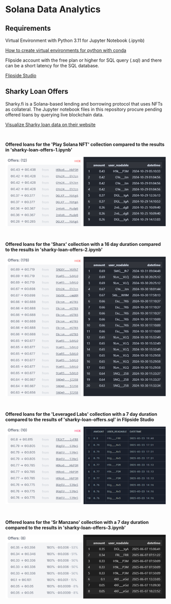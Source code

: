 # Solana Data Analytics
## **Requirements**

Virtual Environment with Python 3.11 for Jupyter Notebook (.ipynb)

[How to create virtual environments for python with conda](https://numdifftools.readthedocs.io/en/stable/how-to/create_virtual_env_with_conda.html)

Flipside account with the free plan or higher for SQL query (.sql) and there can be a short latency for the SQL database.

[Flipside Studio](https://flipsidecrypto.xyz/studio/)

## Sharky Loan Offers 
Sharky.fi is a Solana-based lending and borrowing protocol that uses NFTs as collateral. The Jupyter notebook files in this repository procure pending offered loans by querying live blockchain data. 

[Visualize Sharky loan data on their website](https://sharky.fi/beta/orderbooks)

<br>

**Offered loans for the 'Play Solana NFT' collection compared to the results in 'sharky-loan-offers-1.ipynb'**

![Results Comparison for 'sharky-loan-offers.ipynb'](img/sharky-loan-offers.png)

<br>

**Offered loans for the 'Sharx' collection with a 16 day duration compared to the results in 'sharky-loan-offers-2.ipynb'**

![Results Comparison for 'sharky-loan-offers.ipynb'](img/sharky-loan-offers-2.png)

<br>

**Offered loans for the 'Leveraged Labs' collection with a 7 day duration compared to the results of 'sharky-loan-offers.sql' in Flipside Studio**

![Results Comparison for 'sharky-loan-offers.sql'](img/sharky-loan-offers-sql.png)

<br>

**Offered loans for the 'Sr Manzano' collection with a 7 day duration compared to the results in 'sharky-loan-offers-3.ipynb'**

![Results Comparison for 'sharky-loan-offers.ipynb'](img/sharky-loan-offers-3.png)

<br>
